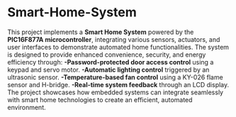 # Smart-Home-System

This project implements a **Smart Home System** powered by the **PIC16F877A microcontroller**, integrating various sensors, actuators, and user interfaces to demonstrate automated home functionalities. The system is designed to provide enhanced convenience, security, and energy efficiency through:
**-Password-protected door access control** using a keypad and servo motor.
**-Automatic lighting control** triggered by an ultrasonic sensor.
**-Temperature-based fan control** using a KY-026 flame sensor and H-bridge.
**-Real-time system feedback** through an LCD display.
The project showcases how embedded systems can integrate seamlessly with smart home technologies to create an efficient, automated environment.
